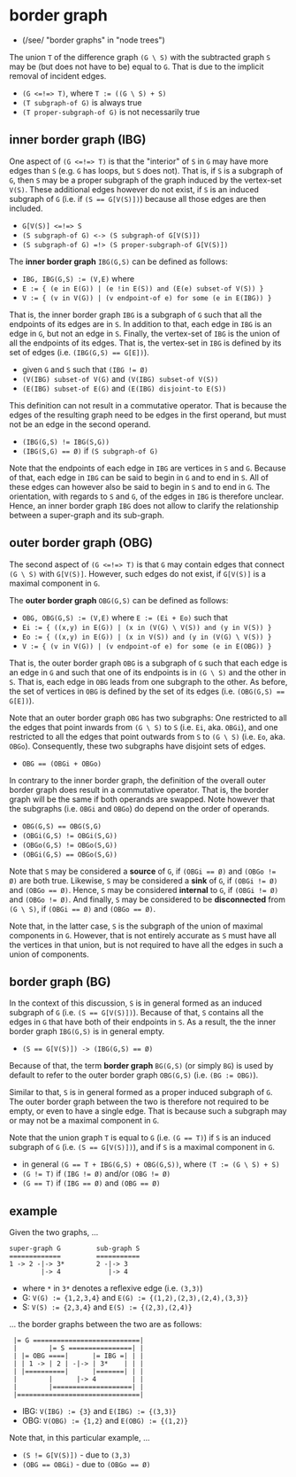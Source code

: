 
<!-- ======================================================================= -->
# border graph

* (/see/ "border graphs" in "node trees")

The union `T` of the difference graph `(G \ S)` with the subtracted graph `S`
may be (but does not have to be) equal to `G`. That is due to the implicit
removal of incident edges.

* `(G <=!=> T)`, where `T := ((G \ S) + S)`
* `(T subgraph-of G)` is always true
* `(T proper-subgraph-of G)` is not necessarily true

<!-- ======================================================================= -->
## inner border graph (IBG)

One aspect of `(G <=!=> T)` is that the "interior" of `S` in `G` may have more
edges than `S` (e.g. `G` has loops, but `S` does not). That is, if `S` is a
subgraph of `G`, then `S` may be a proper subgraph of the graph induced by the
vertex-set `V(S)`. These additional edges however do not exist, if `S` is an
induced subgraph of `G` (i.e. if `(S == G[V(S)])`) because all those edges are
then included.

* `G[V(S)] <=!=> S`
* `(S subgraph-of G) <-> (S subgraph-of G[V(S)])`
* `(S subgraph-of G) =!> (S proper-subgraph-of G[V(S)])`

The **inner border graph** `IBG(G,S)` can be defined as follows:

* `IBG, IBG(G,S) := (V,E)` where
* `E := { (e in E(G)) | (e !in E(S)) and (E(e) subset-of V(S)) }`
* `V := { (v in V(G)) | (v endpoint-of e) for some (e in E(IBG)) }`

That is, the inner border graph `IBG` is a subgraph of `G` such that all the
endpoints of its edges are in `S`. In addition to that, each edge in `IBG` is
an edge in `G`, but not an edge in `S`. Finally, the vertex-set of `IBG` is
the union of all the endpoints of its edges. That is, the vertex-set in `IBG`
is defined by its set of edges (i.e. `(IBG(G,S) == G[E])`).

* given `G` and `S` such that `(IBG != Ø)`
* `(V(IBG) subset-of V(G)` and `(V(IBG) subset-of V(S))`
* `(E(IBG) subset-of E(G)` and `(E(IBG) disjoint-to E(S))`

This definition can not result in a commutative operator. That is because the
edges of the resulting graph need to be edges in the first operand, but must
not be an edge in the second operand.

* `(IBG(G,S) != IBG(S,G))`
* `(IBG(S,G) == Ø)` if `(S subgraph-of G)`

Note that the endpoints of each edge in `IBG` are vertices in `S` and `G`.
Because of that, each edge in `IBG` can be said to begin in `G` and to end in
`S`. All of these edges can however also be said to begin in `S` and to end
in `G`. The orientation, with regards to `S` and `G`, of the edges in `IBG`
is therefore unclear. Hence, an inner border graph `IBG` does not allow to
clarify the relationship between a super-graph and its sub-graph.

<!-- ======================================================================= -->
## outer border graph (OBG)

The second aspect of `(G <=!=> T)` is that `G` may contain edges that connect
`(G \ S)` with `G[V(S)]`. However, such edges do not exist, if `G[V(S)]` is
a maximal component in `G`.

The **outer border graph** `OBG(G,S)` can be defined as follows:

* `OBG, OBG(G,S) := (V,E)` where `E := (Ei + Eo)` such that
* `Ei := { ((x,y) in E(G)) | (x in (V(G) \ V(S)) and (y in V(S)) }`
* `Eo := { ((x,y) in E(G)) | (x in V(S)) and (y in (V(G) \ V(S)) }`
* `V := { (v in V(G)) | (v endpoint-of e) for some (e in E(OBG)) }`

That is, the outer border graph `OBG` is a subgraph of `G` such that each edge
is an edge in `G` and such that one of its endpoints is in `(G \ S)` and the
other in `S`. That is, each edge in `OBG` leads from one subgraph to the other.
As before, the set of vertices in `OBG` is defined by the set of its edges
(i.e. `(OBG(G,S) == G[E])`).

Note that an outer border graph `OBG` has two subgraphs: One restricted to all
the edges that point inwards from `(G \ S)` to `S` (i.e. `Ei`, aka. `OBGi`),
and one restricted to all the edges that point outwards from `S` to `(G \ S)`
(i.e. `Eo`, aka. `OBGo`). Consequently, these two subgraphs have disjoint sets
of edges.

* `OBG == (OBGi + OBGo)`

In contrary to the inner border graph, the definition of the overall outer
border graph does result in a commutative operator. That is, the border graph
will be the same if both operands are swapped. Note however that the subgraphs
(i.e. `OBGi` and `OBGo`) do depend on the order of operands.

* `OBG(G,S) == OBG(S,G)`
* `(OBGi(G,S) != OBGi(S,G))`
* `(OBGo(G,S) != OBGo(S,G))`
* `(OBGi(G,S) == OBGo(S,G))`

Note that `S` may be considered a **source** of `G`, if `(OBGi == Ø)` and
`(OBGo != Ø)` are both true. Likewise, `S` may be considered a **sink** of `G`,
if `(OBGi != Ø)` and `(OBGo == Ø)`. Hence, `S` may be considered **internal**
to `G`, if `(OBGi != Ø)` and `(OBGo != Ø)`. And finally, `S` may be considered
to be **disconnected** from `(G \ S)`, if `(OBGi == Ø)` and `(OBGo == Ø)`.

Note that, in the latter case, `S` is the subgraph of the union of maximal
components in `G`. However, that is not entirely accurate as `S` must have
all the vertices in that union, but is not required to have all the edges
in such a union of components.

<!-- ======================================================================= -->
## border graph (BG)

In the context of this discussion, `S` is in general formed as an induced
subgraph of `G` (i.e. `(S == G[V(S)])`). Because of that, `S` contains all
the edges in `G` that have both of their endpoints in `S`. As a result, the
the inner border graph `IBG(G,S)` is in general empty.

* `(S == G[V(S)]) -> (IBG(G,S) == Ø)`

Because of that, the term **border graph** `BG(G,S)` (or simply `BG`) is used
by default to refer to the outer border graph `OBG(G,S)` (i.e. `(BG := OBG)`).

Similar to that, `S` is in general formed as a proper induced subgraph of `G`.
The outer border graph between the two is therefore not required to be empty,
or even to have a single edge. That is because such a subgraph may or may not
be a maximal component in `G`.

Note that the union graph `T` is equal to `G` (i.e. `(G == T)`) if `S` is
an induced subgraph of `G` (i.e. `(S == G[V(S)])`), and if `S` is a maximal
component in `G`.

* in general `(G == T + IBG(G,S) + OBG(G,S))`, where `(T := (G \ S) + S)`
* `(G != T)` if `(IBG != Ø)` and/or `(OBG != Ø)`
* `(G == T)` if `(IBG == Ø)` and `(OBG == Ø)`

<!-- ======================================================================= -->
## example

Given the two graphs, ...

```
super-graph G         sub-graph S
=============         ===========
1 -> 2 -|-> 3*        2 -|-> 3
        |-> 4            |-> 4
```

* where `*` in `3*` denotes a reflexive edge (i.e. `(3,3)`)
* G: `V(G) := {1,2,3,4}` and `E(G) := {(1,2),(2,3),(2,4),(3,3)}`
* S: `V(S) := {2,3,4}` and `E(S) := {(2,3),(2,4)}`

... the border graphs between the two are as follows:

```
 |= G ===========================|
 |        |= S ================| |
 | |= OBG ====|      |= IBG =| | |
 | | 1 -> | 2 | -|-> | 3*    | | |
 | |==========|      |=======| | |
 |        |      |-> 4         | |
 |        |====================| |
 |===============================|
```

* IBG: `V(IBG) := {3}` and `E(IBG) := {(3,3)}`
* OBG: `V(OBG) := {1,2}` and `E(OBG) := {(1,2)}`

Note that, in this particular example, ...

* `(S != G[V(S)])` - due to `(3,3)`
* `(OBG == OBGi)` - due to `(OBGo == Ø)`
